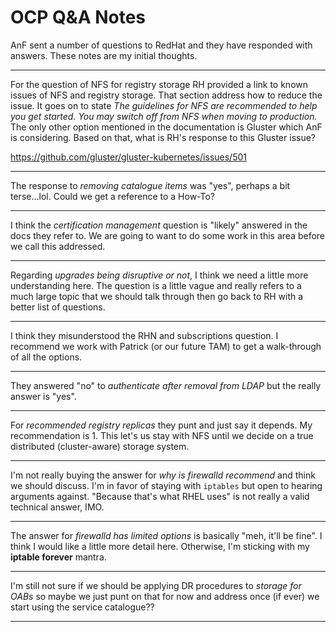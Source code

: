 # OCP Q&A Notes

AnF sent a number of questions to RedHat and they have responded with answers.  These notes are my initial thoughts.

----

For the question of NFS for registry storage RH provided a link to known issues of NFS and registry storage.  That section address how to reduce the issue.  It goes on to state _The guidelines for NFS are recommended to help you get started. You may switch off from NFS when moving to production._  The only other option mentioned in the documentation is Gluster which AnF is considering.  Based on that, what is RH's response to this Gluster issue?

https://github.com/gluster/gluster-kubernetes/issues/501

----

The response to _removing catalogue items_ was "yes", perhaps a bit terse...lol.  Could we get a reference to a How-To?

----

I think the _certification management_ question is "likely" answered in the docs they refer to.  We are going to want to do some work in this area before we call this addressed.

----

Regarding _upgrades being disruptive or not_, I think we need a little more understanding here.  The question is a little vague and really refers to a much large topic that we should talk through then go back to RH with a better list of questions.

----

I think they misunderstood the RHN and subscriptions question.  I recommend we work with Patrick (or our future TAM) to get a walk-through of all the options.

----

They answered "no" to _authenticate after removal from LDAP_ but the really answer is "yes".

----

For _recommended registry replicas_ they punt and just say it depends.  My recommendation is 1.  This let's us stay with NFS until we decide on a true distributed (cluster-aware) storage system.

----

I'm not really buying the answer for _why is firewalld recommend_ and think we should discuss.  I'm in favor of staying with `iptables` but open to hearing arguments against.  "Because that's what RHEL uses" is not really a valid technical answer, IMO.

----

The answer for _firewalld has limited options_ is basically "meh, it'll be fine".  I think I would like a little more detail here.  Otherwise, I'm sticking with my **iptable forever** mantra.

----

I'm still not sure if we should be applying DR procedures to _storage for OABs_ so maybe we just punt on that for now and address once (if ever) we start using the service catalogue??

----


